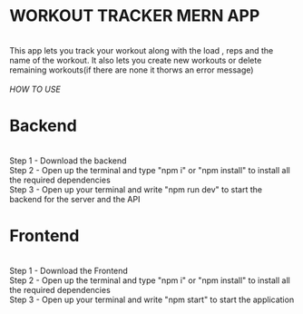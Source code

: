 <h1>WORKOUT TRACKER MERN APP</h1><br/>
This app lets you track your workout along with the load , reps and the name of the workout. It also lets you create new workouts or delete remaining workouts(if there are none it thorws an error message)<br/>
<br/>
<i>HOW TO USE</i> <br/>
<h1>Backend</h1><br/>
Step 1 - Download the backend<br/>
Step 2 - Open up the terminal and type "npm i" or "npm install" to install all the required dependencies<br/>
Step 3 - Open up your terminal and write "npm run dev" to start the backend for the server and the API<br/>


<h1>Frontend</h1><br/>
Step 1 - Download the Frontend<br/>
Step 2 - Open up the terminal and type "npm i" or "npm install" to install all the required dependencies<br/>
Step 3 - Open up your terminal and write "npm start" to start the application
